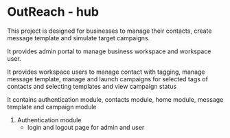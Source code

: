 # OutReach - hub

This project is designed for businesses to manage their contacts, create message template and simulate target campaigns.

It provides admin portal to manage business workspace and workspace user.

It provides workspace users to manage contact with tagging, manage message template, manage and launch campaigns for selected tags of contacts and selecting templates and view campaign status

It contains authentication module, contacts module, home module, message template and campaign module


1. Authentication module
    * login and logout page for admin and user